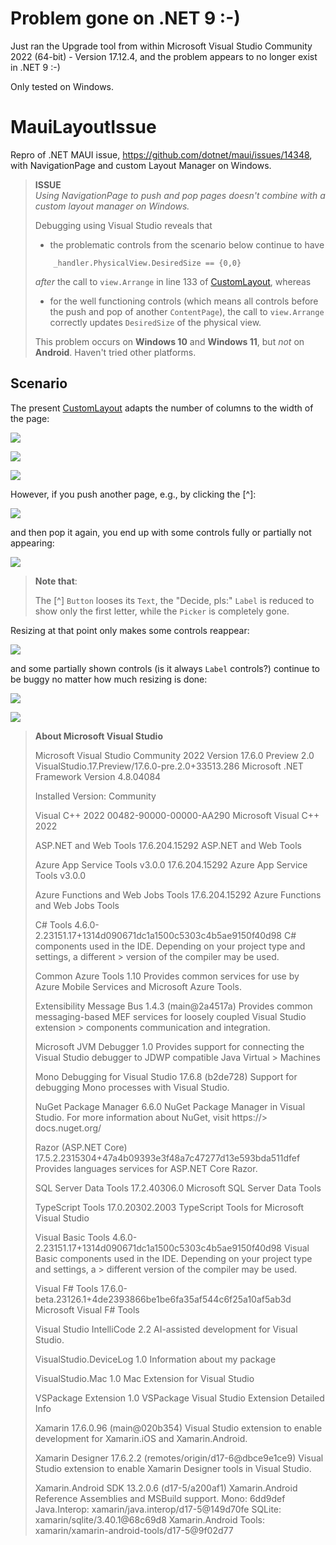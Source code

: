 # Problem gone on .NET 9 :-)
Just ran the Upgrade tool from within Microsoft Visual Studio Community 2022 (64-bit) - Version 17.12.4, and the problem appears to no longer exist in .NET 9 :-)

Only tested on Windows.

# MauiLayoutIssue
Repro of .NET MAUI issue, https://github.com/dotnet/maui/issues/14348, with NavigationPage and
custom Layout Manager on Windows.

> **ISSUE**  
> *Using NavigationPage to push and pop pages doesn't combine with a custom layout manager on
> Windows.*
> 
> Debugging using Visual Studio reveals that
> - the problematic controls from the scenario below continue to have
> ```
>     _handler.PhysicalView.DesiredSize == {0,0}
> ```
> *after* the call to `view.Arrange`  in line 133 of [CustomLayout](CustomLayout.cs), whereas
> - for the well functioning controls (which means all controls before the push and pop of another
> `ContentPage`), the call to `view.Arrange` correctly updates `DesiredSize` of the physical view.
>
> This problem occurs on **Windows 10** and **Windows 11**, but *not* on **Android**.
> Haven't tried other platforms.

## Scenario

The present [CustomLayout](CustomLayout.cs) adapts the number of columns to the width of the page:

![](Screenshots/1_column.png)  

![](Screenshots/3_columns.png)

![](Screenshots/2_columns.png)

However, if you push another page, e.g., by clicking the [^]:

![](Screenshots/lookup.png)

and then pop it again, you end up with some controls fully or partially not appearing:

![](Screenshots/2_columns_buggy_after_return_from_lookup.png)

> **Note that**:
> 
> The [^] `Button` looses its `Text`, the "Decide, pls:" `Label` is reduced to show
> only the first letter, while the `Picker` is completely gone.
> 

Resizing at that point only makes some controls reappear:

![](Screenshots/2_columns_resized_after_return_from_lookup_-_still_buggy.png)

and some partially shown controls (is it always `Label` controls?) continue to be buggy no matter how much resizing is done:

![](Screenshots/3_columns_after_lookup_-_bug_persists.png)

![](Screenshots/1_column_after_lookup_-_still_buggy.png)

> **About Microsoft Visual Studio**
> 
> Microsoft Visual Studio Community 2022
> Version 17.6.0 Preview 2.0
> VisualStudio.17.Preview/17.6.0-pre.2.0+33513.286
> Microsoft .NET Framework
> Version 4.8.04084
> 
> Installed Version: Community
> 
> Visual C++ 2022   00482-90000-00000-AA290
> Microsoft Visual C++ 2022
> 
> ASP.NET and Web Tools   17.6.204.15292
> ASP.NET and Web Tools
> 
> Azure App Service Tools v3.0.0   17.6.204.15292
> Azure App Service Tools v3.0.0
> 
> Azure Functions and Web Jobs Tools   17.6.204.15292
> Azure Functions and Web Jobs Tools
> 
> C# Tools   4.6.0-2.23151.17+1314d090671dc1a1500c5303c4b5ae9150f40d98
> C# components used in the IDE. Depending on your project type and settings, a different > version of the compiler may be used.
> 
> Common Azure Tools   1.10
> Provides common services for use by Azure Mobile Services and Microsoft Azure Tools.
> 
> Extensibility Message Bus   1.4.3 (main@2a4517a)
> Provides common messaging-based MEF services for loosely coupled Visual Studio extension > components communication and integration.
> 
> Microsoft JVM Debugger   1.0
> Provides support for connecting the Visual Studio debugger to JDWP compatible Java Virtual > Machines
> 
> Mono Debugging for Visual Studio   17.6.8 (b2de728)
> Support for debugging Mono processes with Visual Studio.
> 
> NuGet Package Manager   6.6.0
> NuGet Package Manager in Visual Studio. For more information about NuGet, visit https://> docs.nuget.org/
> 
> Razor (ASP.NET Core)   17.5.2.2315304+47a4b09393e3f48a7c47277d13e593bda511dfef
> Provides languages services for ASP.NET Core Razor.
> 
> SQL Server Data Tools   17.2.40306.0
> Microsoft SQL Server Data Tools
> 
> TypeScript Tools   17.0.20302.2003
> TypeScript Tools for Microsoft Visual Studio
> 
> Visual Basic Tools   4.6.0-2.23151.17+1314d090671dc1a1500c5303c4b5ae9150f40d98
> Visual Basic components used in the IDE. Depending on your project type and settings, a > different version of the compiler may be used.
> 
> Visual F# Tools   17.6.0-beta.23126.1+4de2393866be1be6fa35af544c6f25a10af5ab3d
> Microsoft Visual F# Tools
> 
> Visual Studio IntelliCode   2.2
> AI-assisted development for Visual Studio.
> 
> VisualStudio.DeviceLog   1.0
> Information about my package
> 
> VisualStudio.Mac   1.0
> Mac Extension for Visual Studio
> 
> VSPackage Extension   1.0
> VSPackage Visual Studio Extension Detailed Info
> 
> Xamarin   17.6.0.96 (main@020b354)
> Visual Studio extension to enable development for Xamarin.iOS and Xamarin.Android.
> 
> Xamarin Designer   17.6.2.2 (remotes/origin/d17-6@dbce9e1ce9)
> Visual Studio extension to enable Xamarin Designer tools in Visual Studio.
> 
> Xamarin.Android SDK   13.2.0.6 (d17-5/a200af1)
> Xamarin.Android Reference Assemblies and MSBuild support.
>     Mono: 6dd9def
>     Java.Interop: xamarin/java.interop/d17-5@149d70fe
>     SQLite: xamarin/sqlite/3.40.1@68c69d8
>     Xamarin.Android Tools: xamarin/xamarin-android-tools/d17-5@9f02d77
> 
